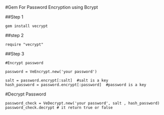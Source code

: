 #Gem For Password Encryption using Bcrypt

##Step 1 
 	
 	gem install vecrypt
 	
##step 2

	require "vecrypt"

##Step 3 

 	#Encrypt password

    password = VeEncrypt.new('your password')

    salt = password.encrypt[:salt]  #salt is a key
    hash_password = password.encrypt[:password]  #password is a key

   #Decrypt Password

   	password_check = VeDecrypt.new('your password', salt , hash_password)
   	password_check.decrypt # it return true or false
